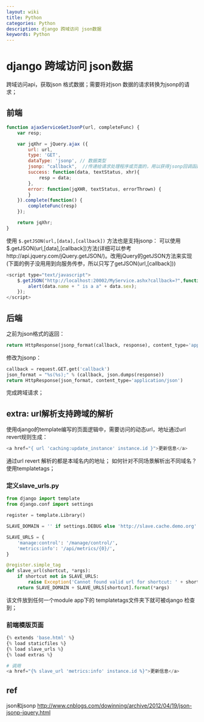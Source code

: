```yaml
---
layout: wiki
title: Python
categories: Python
description: django 跨域访问 json数据
keywords: Python
---
```


# django 跨域访问 json数据
跨域访问api，获取json 格式数据；需要将对json 数据的请求转换为jsonp的请求；

## 前端
```js
function ajaxServiceGetJsonP(url, completeFunc) {
    var resp;

    var jqXhr = jQuery.ajax ({
        url: url,
        type: 'GET',
        dataType: 'jsonp', // 数据类型
        jsonp: "callback",  //传递给请求处理程序或页面的，用以获得jsonp回调函数名的参数名(默认为:callback)
        success: function(data, textStatus, xhr){
            resp = data;
        },
        error: function(jqXHR, textStatus, errorThrown) {
        }
    }).complete(function() {
        completeFunc(resp)
    });

    return jqXhr;
}
```

使用 `$.getJSON(url,[data],[callback])` 方法也是支持jsonp：
可以使用$.getJSON(url,[data],[callback])方法(详细可以参考http://api.jquery.com/jQuery.getJSON/)。改用jQuery的getJSON方法来实现(下面的例子没用用到向服务传参，所以只写了getJSON(url,[callback]))

```js
<script type="text/javascript">
    $.getJSON("http://localhost:20002/MyService.ashx?callback=?",function(data){
        alert(data.name + " is a a" + data.sex);
    });
</script>
```

## 后端
之前为json格式的返回：

```python
return HttpResponse(jsonp_format(callback, response), content_type='application/json')
```

修改为jsonp：
```python
callback = request.GET.get('callback')
json_format = "%s(%s);" % (callback, json.dumps(response))
return HttpResponse(json_format, content_type='application/json')
```

完成跨域请求；

## extra: url解析支持跨域的解析
使用django的template编写的页面逻辑中，需要访问的动态url，地址通过url revert规则生成：

```python
<a href="{ url 'caching:update_instance' instance.id }">更新信息</a>

```

通过url revert 解析的都是本域名内的地址；
如何针对不同场景解析出不同域名？
使用templatetags；

### 定义slave_urls.py

```python
from django import template
from django.conf import settings

register = template.Library()

SLAVE_DOMAIN = '' if settings.DEBUG else 'http://slave.cache.demo.org'

SLAVE_URLS = {
    'manage:control': '/manage/control/',
    'metrics:info': '/api/metrics/{0}/',
}

@register.simple_tag
def slave_url(shortcut, *args):
    if shortcut not in SLAVE_URLS:
        raise Exception('Cannot found valid url for shortcut: ' + shortcut)
    return SLAVE_DOMAIN + SLAVE_URLS[shortcut].format(*args)
```
该文件放到任何一个module app下的 templatetags文件夹下就可被django 检查到；

### 前端模版页面
```python
{% extends 'base.html' %}
{% load staticfiles %}
{% load slave_urls %}
{% load extras %}

# 调用
<a href="{% slave_url 'metrics:info' instance.id %}">更新信息</a>
```

## ref

json和jsonp
http://www.cnblogs.com/dowinning/archive/2012/04/19/json-jsonp-jquery.html
